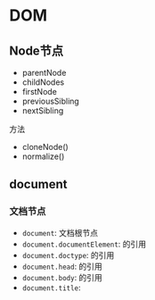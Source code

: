 # DOM

## Node节点
- parentNode
- childNodes
- firstNode
- previousSibling
- nextSibling

方法
- cloneNode()
- normalize()

## document
### 文档节点
- `document`: 文档根节点
- `document.documentElement`: <html>的引用
- `document.doctype`: <!DOCTYPE html>的引用
- `document.head`: <head>的引用
- `document.body`: <body>的引用
- `document.title`: <title>的引用

### 文档信息
- `document.URL`: URL
- `document.domain`: 域名
- `document.referrer`: 来源页面的URL，包含在请求的HTTP Header里

### 文档方法
#### 1）创建新节点
- `createElement()`: 创建元素
- `createTextNode()`: 创建文本节点
- `createComment()`: 创建注释
- `createDocumentFragment()`: 创建文档片段

#### 2）操作节点
- `appendChild()`: 添加
- `replaceChild()`: 替换
- `removeChild()`: 移除
- `insertBefore()`: 插入

#### 3）文档写入
- `document.write()`: 向文档写入内容
- `document.writeln()`: 向文档写入内容
- `document.open()`: 打开文档输出流
- `document.close()`: 关闭文档输出流

#### 4）查找
- `document.getElementById()`: 通过元素Id
- `document.getElementsByTagName()`: 通过标签名称
- `document.getElementsByName()`: 通过元素的Name属性的值
- `document.getElementByClassName()`: 通过类名

#### 5）焦点
- `document.activeElement`
- `document.hasFocus()`

## element
### attributes
- `element.getAttribute()`
- `element.setAttribute()`
- `element.removeAttribute()`

### selector
- `element.querySelector()`
- `element.querySelectorAll()`

### classList
- `classList.add()`
- `classList.contains()`
- `classList.remove()`
- `classList.toggle()`
